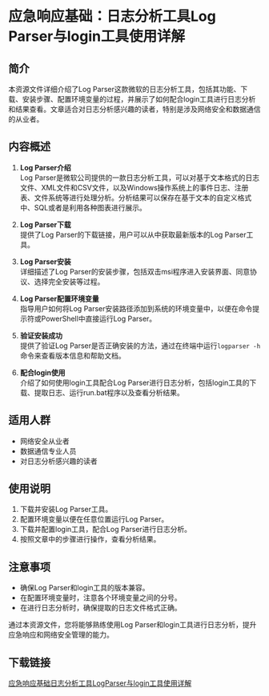 # 应急响应基础：日志分析工具Log Parser与login工具使用详解

## 简介
本资源文件详细介绍了Log Parser这款微软的日志分析工具，包括其功能、下载、安装步骤、配置环境变量的过程，并展示了如何配合login工具进行日志分析和结果查看。文章适合对日志分析感兴趣的读者，特别是涉及网络安全和数据通信的从业者。

## 内容概述
1. **Log Parser介绍**  
   Log Parser是微软公司提供的一款日志分析工具，可以对基于文本格式的日志文件、XML文件和CSV文件，以及Windows操作系统上的事件日志、注册表、文件系统等进行处理分析。分析结果可以保存在基于文本的自定义格式中、SQL或者是利用各种图表进行展示。

2. **Log Parser下载**  
   提供了Log Parser的下载链接，用户可以从中获取最新版本的Log Parser工具。

3. **Log Parser安装**  
   详细描述了Log Parser的安装步骤，包括双击msi程序进入安装界面、同意协议、选择完全安装等过程。

4. **Log Parser配置环境变量**  
   指导用户如何将Log Parser安装路径添加到系统的环境变量中，以便在命令提示符或PowerShell中直接运行Log Parser。

5. **验证安装成功**  
   提供了验证Log Parser是否正确安装的方法，通过在终端中运行`logparser -h`命令来查看版本信息和帮助文档。

6. **配合login使用**  
   介绍了如何使用login工具配合Log Parser进行日志分析，包括login工具的下载、提取日志、运行run.bat程序以及查看分析结果。

## 适用人群
- 网络安全从业者
- 数据通信专业人员
- 对日志分析感兴趣的读者

## 使用说明
1. 下载并安装Log Parser工具。
2. 配置环境变量以便在任意位置运行Log Parser。
3. 下载并配置login工具，配合Log Parser进行日志分析。
4. 按照文章中的步骤进行操作，查看分析结果。

## 注意事项
- 确保Log Parser和login工具的版本兼容。
- 在配置环境变量时，注意各个环境变量之间的分号。
- 在进行日志分析时，确保提取的日志文件格式正确。

通过本资源文件，您将能够熟练使用Log Parser和login工具进行日志分析，提升应急响应和网络安全管理的能力。

## 下载链接

[应急响应基础日志分析工具LogParser与login工具使用详解](https://pan.quark.cn/s/3af778541432)